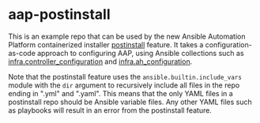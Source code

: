 # aap-postinstall

This is an example repo that can be used by the new Ansible Automation Platform containerized installer [postinstall](https://access.redhat.com/documentation/en-us/red_hat_ansible_automation_platform/2.4/html-single/containerized_ansible_automation_platform_installation_guide/index#using-postinstall_aap-containerized-installation) feature. It takes a configuration-as-code approach to configuring AAP, using Ansible collections such as [infra.controller_configuration](https://console.redhat.com/ansible/automation-hub/repo/validated/infra/controller_configuration) and [infra.ah_configuration](https://console.redhat.com/ansible/automation-hub/repo/validated/infra/ah_configuration).

Note that the postinstall feature uses the `ansible.builtin.include_vars` module with the `dir` argument to recursively include all files in the repo ending in ".yml" and ".yaml".  This means that the only YAML files in a postinstall repo should be Ansible variable files.  Any other YAML files such as playbooks will result in an error from the postinstall feature.
